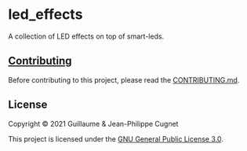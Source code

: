 # led_effects

A collection of LED effects on top of smart-leds.

## [Contributing](CONTRIBUTING.md)

Before contributing to this project, please read the
[CONTRIBUTING.md](CONTRIBUTING.md).

## License

Copyright © 2021 Guillaume & Jean-Philippe Cugnet

This project is licensed under the [GNU General Public License 3.0](LICENSE).
